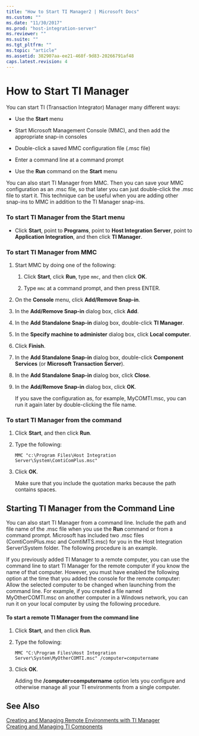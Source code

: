 ```yaml
---
title: "How to Start TI Manager2 | Microsoft Docs"
ms.custom: ""
ms.date: "11/30/2017"
ms.prod: "host-integration-server"
ms.reviewer: ""
ms.suite: ""
ms.tgt_pltfrm: ""
ms.topic: "article"
ms.assetid: 382907aa-ee21-468f-9d83-20266791af48
caps.latest.revision: 4
---
```

# How to Start TI Manager
You can start TI (Transaction Integrator) Manager many different ways:  
  
-   Use the **Start** menu  
  
-   Start Microsoft Management Console (MMC), and then add the appropriate snap-in consoles  
  
-   Double-click a saved MMC configuration file (.msc file)  
  
-   Enter a command line at a command prompt  
  
-   Use the **Run** command on the **Start** menu  
  
 You can also start TI Manager from MMC. Then you can save your MMC configuration as an .msc file, so that later you can just double-click the .msc file to start it. This technique can be useful when you are adding other snap-ins to MMC in addition to the TI Manager snap-ins.  
  
### To start TI Manager from the Start menu  
  
-   Click **Start**, point to **Programs**, point to **Host Integration Server**, point to **Application Integration**, and then click **TI Manager**.  
  
### To start TI Manager from MMC  
  
1.  Start MMC by doing one of the following:  
  
    1.  Click **Start**, click **Run**, type `mmc`, and then click **OK**.  
  
    2.  Type `mmc` at a command prompt, and then press ENTER.  
  
2.  On the **Console** menu, click **Add/Remove Snap-in**.  
  
3.  In the **Add/Remove Snap-in** dialog box, click **Add**.  
  
4.  In the **Add Standalone Snap-in** dialog box, double-click **TI Manager**.  
  
5.  In the **Specify machine to administer** dialog box, click **Local computer**.  
  
6.  Click **Finish**.  
  
7.  In the **Add Standalone Snap-in** dialog box, double-click **Component Services** (or **Microsoft Transaction Server**).  
  
8.  In the **Add Standalone Snap-in** dialog box, click **Close**.  
  
9. In the **Add/Remove Snap-in** dialog box, click **OK**.  
  
     If you save the configuration as, for example, MyCOMTI.msc, you can run it again later by double-clicking the file name.  
  
### To start TI Manager from the command  
  
1.  Click **Start**, and then click **Run**.  
  
2.  Type the following:  
  
     `MMC "c:\Program Files\Host Integration Server\System\ComtiComPlus.msc"`  
  
3.  Click **OK**.  
  
     Make sure that you include the quotation marks because the path contains spaces.  
  
## Starting TI Manager from the Command Line  
 You can also start TI Manager from a command line. Include the path and file name of the .msc file when you use the **Run** command or from a command prompt. Microsoft has included two .msc files (ComtiComPlus.msc and ComtiMTS.msc) for you in the Host Integration Server\System folder. The following procedure is an example.  
  
 If you previously added TI Manager to a remote computer, you can use the command line to start TI Manager for the remote computer if you know the name of that computer. However, you must have enabled the following option at the time that you added the console for the remote computer: Allow the selected computer to be changed when launching from the command line. For example, if you created a file named MyOtherCOMTI.msc on another computer in a Windows network, you can run it on your local computer by using the following procedure.  
  
#### To start a remote TI Manager from the command line  
  
1.  Click **Start**, and then click **Run**.  
  
2.  Type the following:  
  
     `MMC "C:\Program Files\Host Integration Server\System\MyOtherCOMTI.msc" /computer=computername`  
  
3.  Click **OK**.  
  
     Adding the **/computer=computername** option lets you configure and otherwise manage all your TI environments from a single computer.  
  
## See Also  
 [Creating and Managing Remote Environments with TI Manager](../HIS2010/creating-and-managing-remote-environments-with-ti-manager2.md)   
 [Creating and Managing TI Components](../HIS2010/creating-and-managing-ti-components1.md)